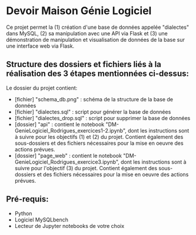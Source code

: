 # Devoir Maison Génie Logiciel

Ce projet permet la (1) création d'une base de données appelée "dialectes" dans MySQL, (2) sa manipulation avec une API via Flask et (3) une démonstration de manipulation et visualisation de données de la base sur une interface web via Flask. 

## Structure des dossiers et fichiers liés à la réalisation des 3 étapes mentionnées ci-dessus:

Le dossier du projet contient:

- [fichier] "schema_db.png" : schéma de la structure de la base de données
- [fichier] "dialectes.sql" : script pour générer la base de données
- [fichier] "dialectes_drop.sql" : script pour supprimer la base de données
- [dossier] "api" : contient le notebook "DM-GenieLogiciel_Rodrigues_exercices1-2.ipynb", dont les instructions sont à suivre pour les objectifs (1) et (2) du projet. Contient également des sous-dossiers et des fichiers nécessaires pour la mise en oeuvre des actions prévues.
- [dossier] "page_web" : contient le notebook "DM-GenieLogiciel_Rodrigues_exercice3.ipynb", dont les instructions sont à suivre pour l'objectif (3) du projet. Contient également des sous-dossiers et des fichiers nécessaires pour la mise en oeuvre des actions prévues.

## Pré-requis:
- Python
- Logiciel MySQLbench
- Lecteur de Jupyter notebooks de votre choix
